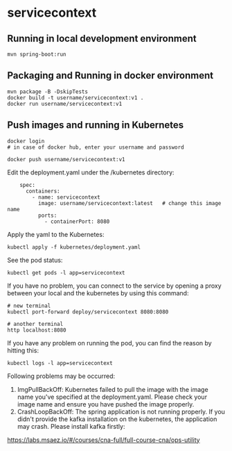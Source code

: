 # servicecontext

## Running in local development environment

```
mvn spring-boot:run
```

## Packaging and Running in docker environment

```
mvn package -B -DskipTests
docker build -t username/servicecontext:v1 .
docker run username/servicecontext:v1
```

## Push images and running in Kubernetes

```
docker login 
# in case of docker hub, enter your username and password

docker push username/servicecontext:v1
```

Edit the deployment.yaml under the /kubernetes directory:
```
    spec:
      containers:
        - name: servicecontext
          image: username/servicecontext:latest   # change this image name
          ports:
            - containerPort: 8080

```

Apply the yaml to the Kubernetes:
```
kubectl apply -f kubernetes/deployment.yaml
```

See the pod status:
```
kubectl get pods -l app=servicecontext
```

If you have no problem, you can connect to the service by opening a proxy between your local and the kubernetes by using this command:
```
# new terminal
kubectl port-forward deploy/servicecontext 8080:8080

# another terminal
http localhost:8080
```

If you have any problem on running the pod, you can find the reason by hitting this:
```
kubectl logs -l app=servicecontext
```

Following problems may be occurred:

1. ImgPullBackOff:  Kubernetes failed to pull the image with the image name you've specified at the deployment.yaml. Please check your image name and ensure you have pushed the image properly.
1. CrashLoopBackOff: The spring application is not running properly. If you didn't provide the kafka installation on the kubernetes, the application may crash. Please install kafka firstly:

https://labs.msaez.io/#/courses/cna-full/full-course-cna/ops-utility

